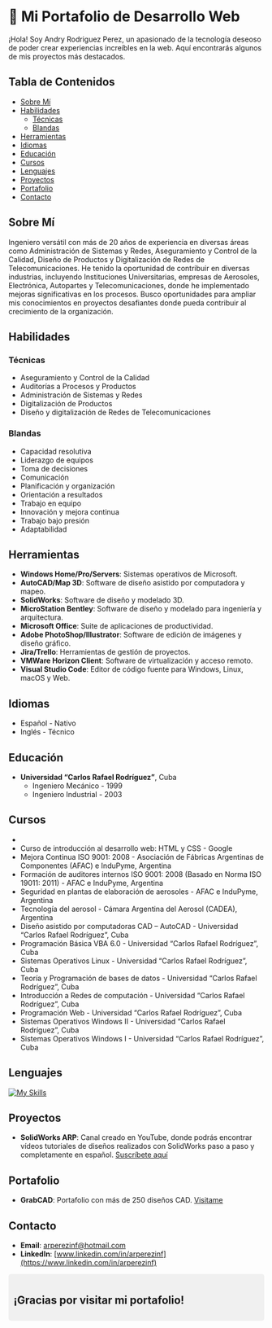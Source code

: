 # 🚀 Mi Portafolio de Desarrollo Web

¡Hola! Soy Andry Rodriguez Perez, un apasionado de la tecnología deseoso de poder crear experiencias increíbles en la web. Aquí encontrarás algunos de mis proyectos más destacados.

## Tabla de Contenidos

- [Sobre Mí](#sobre-mí)
- [Habilidades](#habilidades)
  - [Técnicas](#técnicas)
  - [Blandas](#blandas)
- [Herramientas](#herramientas)
- [Idiomas](#idiomas)
- [Educación](#educación)
- [Cursos](#cursos)
- [Lenguajes](#lenguajes)
- [Proyectos](#proyectos)
- [Portafolio](#portafolio)
- [Contacto](#contacto)

## Sobre Mí

Ingeniero versátil con más de 20 años de experiencia en diversas áreas como Administración de Sistemas y Redes, Aseguramiento y Control de la Calidad, Diseño de Productos y Digitalización de Redes de Telecomunicaciones.
He tenido la oportunidad de contribuir en diversas industrias, incluyendo Instituciones Universitarias, empresas de Aerosoles, Electrónica, Autopartes y Telecomunicaciones, donde he implementado mejoras significativas en los procesos.
Busco oportunidades para ampliar mis conocimientos en proyectos desafiantes donde pueda contribuir al crecimiento de la organización.

## Habilidades

### Técnicas
- Aseguramiento y Control de la Calidad
- Auditorías a Procesos y Productos
- Administración de Sistemas y Redes
- Digitalización de Productos
- Diseño y digitalización de Redes de Telecomunicaciones

### Blandas
- Capacidad resolutiva
- Liderazgo de equipos
- Toma de decisiones
- Comunicación
- Planificación y organización
- Orientación a resultados
- Trabajo en equipo
- Innovación y mejora continua
- Trabajo bajo presión
- Adaptabilidad

## Herramientas
- **Windows Home/Pro/Servers**: Sistemas operativos de Microsoft.
- **AutoCAD/Map 3D**: Software de diseño asistido por computadora y mapeo.
- **SolidWorks**: Software de diseño y modelado 3D.
- **MicroStation Bentley**: Software de diseño y modelado para ingeniería y arquitectura.
- **Microsoft Office**: Suite de aplicaciones de productividad.
- **Adobe PhotoShop/Illustrator**: Software de edición de imágenes y diseño gráfico.
- **Jira/Trello**: Herramientas de gestión de proyectos.
- **VMWare Horizon Client**: Software de virtualización y acceso remoto.
- **Visual Studio Code**: Editor de código fuente para Windows, Linux, macOS y Web.

## Idiomas
- Español - Nativo
- Inglés - Técnico

## Educación
- **Universidad “Carlos Rafael Rodríguez”**, Cuba
  - Ingeniero Mecánico - 1999
  - Ingeniero Industrial - 2003

## Cursos
- 
- Curso de introducción al desarrollo web: HTML y CSS - Google
- Mejora Continua ISO 9001: 2008 - Asociación de Fábricas Argentinas de Componentes (AFAC) e InduPyme, Argentina
- Formación de auditores internos ISO 9001: 2008 (Basado en Norma ISO 19011: 2011) - AFAC e InduPyme, Argentina
- Seguridad en plantas de elaboración de aerosoles - AFAC e InduPyme, Argentina
- Tecnología del aerosol - Cámara Argentina del Aerosol (CADEA), Argentina
- Diseño asistido por computadoras CAD – AutoCAD - Universidad “Carlos Rafael Rodríguez”, Cuba
- Programación Básica VBA 6.0 - Universidad “Carlos Rafael Rodríguez”, Cuba
- Sistemas Operativos Linux - Universidad “Carlos Rafael Rodríguez”, Cuba
- Teoría y Programación de bases de datos - Universidad “Carlos Rafael Rodríguez”, Cuba
- Introducción a Redes de computación - Universidad “Carlos Rafael Rodríguez”, Cuba
- Programación Web - Universidad “Carlos Rafael Rodríguez”, Cuba
- Sistemas Operativos Windows II - Universidad “Carlos Rafael Rodríguez”, Cuba
- Sistemas Operativos Windows I - Universidad “Carlos Rafael Rodríguez”, Cuba

## Lenguajes
[![My Skills](https://skillicons.dev/icons?i=html,css,js)](https://skillicons.dev)

## Proyectos
- **SolidWorks ARP**: Canal creado en YouTube, donde podrás encontrar vídeos tutoriales de diseños realizados con SolidWorks paso a paso y completamente en español. [Suscríbete aquí](https://www.youtube.com/@solidworksarp?sub_confirmation=1)

## Portafolio
- **GrabCAD**: Portafolio con más de 250 diseños CAD. [Visitame](https://grabcad.com/andry.rodriguez.perez-1)

## Contacto
- **Email**: [arperezinf@hotmail.com](mailto:arperezinf@hotmail.com)
- **LinkedIn**: [www.linkedin.com/in/arperezinf](https://www.linkedin.com/in/arperezinf)

<div style="background-color: #f0f0f0; padding: 10px; border-radius: 5px;">
  <h2>¡Gracias por visitar mi portafolio!</h2>
</div>
